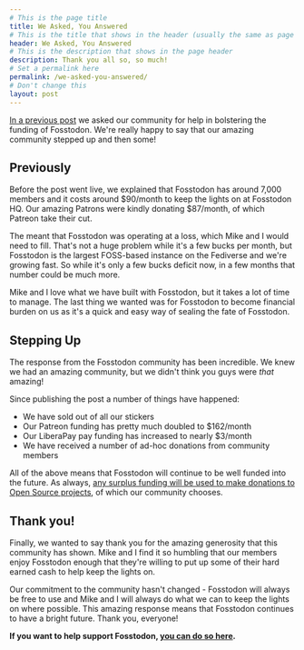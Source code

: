 ```yaml
---
# This is the page title
title: We Asked, You Answered
# This is the title that shows in the header (usually the same as page title)
header: We Asked, You Answered
# This is the description that shows in the page header
description: Thank you all so, so much!
# Set a permalink here
permalink: /we-asked-you-answered/
# Don't change this
layout: post
---
```


[In a previous post](/we-need-your-support-please) we asked our community for help in bolstering the funding of Fosstodon. We're really happy to say that our amazing community stepped up and then some!<!--more-->

## Previously

Before the post went live, we explained that Fosstodon has around 7,000 members and it costs around $90/month to keep the lights on at Fosstodon HQ. Our amazing Patrons were kindly donating $87/month, of which Patreon take their cut.

The meant that Fosstodon was operating at a loss, which Mike and I would need to fill. That's not a huge problem while it's a few bucks per month, but Fosstodon is the largest FOSS-based instance on the Fediverse and we're growing fast. So while it's only a few bucks deficit now, in a few months that number could be much more.

Mike and I love what we have built with Fosstodon, but it takes a lot of time to manage. The last thing we wanted was for Fosstodon to become financial burden on us as it's a quick and easy way of sealing the fate of Fosstodon.

## Stepping Up

The response from the Fosstodon community has been incredible. We knew we had an amazing community, but we didn't think you guys were _that_ amazing!

Since publishing the post a number of things have happened:

  * We have sold out of all our stickers
  * Our Patreon funding has pretty much doubled to $162/month
  * Our LiberaPay pay funding has increased to nearly $3/month
  * We have received a number of ad-hoc donations from community members

All of the above means that Fosstodon will continue to be well funded into the future. As always, [any surplus funding will be used to make donations to Open Source projects](/about), of which our community chooses.

## Thank you!

Finally, we wanted to say thank you for the amazing generosity that this community has shown. Mike and I find it so humbling that our members enjoy Fosstodon enough that they're willing to put up some of their hard earned cash to help keep the lights on.

Our commitment to the community hasn't changed - Fosstodon will always be free to use and Mike and I will always do what we can to keep the lights on where possible. This amazing response means that Fosstodon continues to have a bright future. Thank you, everyone!

**If you want to help support Fosstodon, [you can do so here](/support).**
